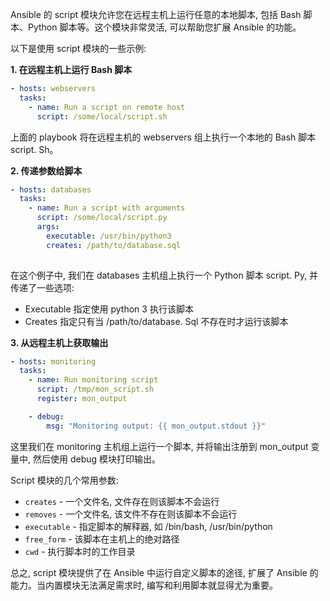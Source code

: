 Ansible 的 script 模块允许您在远程主机上运行任意的本地脚本, 包括 Bash 脚本、Python 脚本等。这个模块非常灵活, 可以帮助您扩展 Ansible 的功能。

以下是使用 script 模块的一些示例:

**1. 在远程主机上运行 Bash 脚本**

```yaml
- hosts: webservers
  tasks:
    - name: Run a script on remote host
      script: /some/local/script.sh
```

上面的 playbook 将在远程主机的 webservers 组上执行一个本地的 Bash 脚本 script. Sh。

**2. 传递参数给脚本**

```yaml
- hosts: databases
  tasks:
    - name: Run a script with arguments
      script: /some/local/script.py
      args:
        executable: /usr/bin/python3
        creates: /path/to/database.sql
        
```

在这个例子中, 我们在 databases 主机组上执行一个 Python 脚本 script. Py, 并传递了一些选项:
- Executable 指定使用 python 3 执行该脚本
- Creates 指定只有当 /path/to/database. Sql 不存在时才运行该脚本

**3. 从远程主机上获取输出**

```yaml  
- hosts: monitoring
  tasks:
    - name: Run monitoring script
      script: /tmp/mon_script.sh
      register: mon_output

    - debug:
        msg: "Monitoring output: {{ mon_output.stdout }}"
```

这里我们在 monitoring 主机组上运行一个脚本, 并将输出注册到 mon_output 变量中, 然后使用 debug 模块打印输出。

Script 模块的几个常用参数:

- `creates` - 一个文件名, 文件存在则该脚本不会运行
- `removes` - 一个文件名, 该文件不存在则该脚本不会运行 
- `executable` - 指定脚本的解释器, 如 /bin/bash, /usr/bin/python
- `free_form` - 该脚本在主机上的绝对路径
- `cwd` - 执行脚本时的工作目录

总之, script 模块提供了在 Ansible 中运行自定义脚本的途径, 扩展了 Ansible 的能力。当内置模块无法满足需求时, 编写和利用脚本就显得尤为重要。
